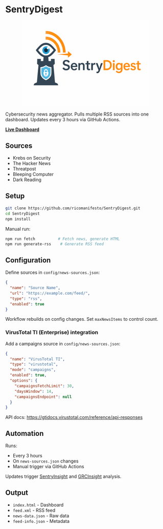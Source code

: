 # SentryDigest

<p align="center">
  <img src="assets/logo.png" alt="SentryDigest Logo" width="400">
</p>

Cybersecurity news aggregator. Pulls multiple RSS sources into one dashboard. Updates every 3 hours via GitHub Actions.

**[Live Dashboard](https://ricomanifesto.github.io/SentryDigest/)**

## Sources

- Krebs on Security
- The Hacker News
- Threatpost
- Bleeping Computer
- Dark Reading
 

## Setup

```bash
git clone https://github.com/ricomanifesto/SentryDigest.git
cd SentryDigest
npm install
```

Manual run:
```bash
npm run fetch          # Fetch news, generate HTML
npm run generate-rss    # Generate RSS feed
```

## Configuration

Define sources in `config/news-sources.json`:

```json
{
  "name": "Source Name",
  "url": "https://example.com/feed/",
  "type": "rss",
  "enabled": true
}
```

Workflow rebuilds on config changes. Set `maxNewsItems` to control count.

### VirusTotal TI (Enterprise) integration

Add a campaigns source in `config/news-sources.json`:

```json
{
  "name": "VirusTotal TI",
  "type": "virustotal",
  "mode": "campaigns",
  "enabled": true,
  "options": {
    "campaignsFetchLimit": 30,
    "daysWindow": 14,
    "campaignsEndpoint": null
  }
}
```

API docs: https://gtidocs.virustotal.com/reference/api-responses

## Automation

Runs:
- Every 3 hours
- On `news-sources.json` changes
- Manual trigger via GitHub Actions

Updates trigger [SentryInsight](https://github.com/ricomanifesto/SentryInsight) and [GRCInsight](https://github.com/ricomanifesto/GRCInsight) analysis.

## Output

- `index.html` - Dashboard
- `feed.xml` - RSS feed
- `news-data.json` - Raw data
- `feed-info.json` - Metadata
